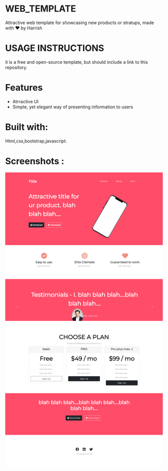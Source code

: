 # WEB_TEMPLATE
   Attractive web template for showcasing new products or stratups, made with ♥ by Harrish <br>
# USAGE INSTRUCTIONS
   it is a free and open-source template, but should include a link to this repository.
# Features
  * Atrractive UI
  * Simple, yet elegant way of presenting information to users
  
# Built with:
  Html,css,bootstrap,javascript.
  
# Screenshots :


<img src = 'https://github.com/mharrish7/Bootstrap_web_Template/blob/main/screenshots/1.png?raw=true' />
<br>
<img src = 'https://github.com/mharrish7/Bootstrap_web_Template/blob/main/screenshots/2.png?raw=true' />
<br>
<img src = 'https://github.com/mharrish7/Bootstrap_web_Template/blob/main/screenshots/3.png?raw=true' />
<br>
<img src = 'https://github.com/mharrish7/Bootstrap_web_Template/blob/main/screenshots/4.png?raw=true' />




